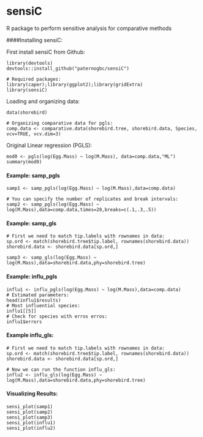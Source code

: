 sensiC
======

R package to perform sensitive analysis for comparative methods

####Installing sensiC:

First install sensiC from Github:
```{r}
library(devtools)
devtools::install_github("paternogbc/sensiC")

# Required packages:
library(caper);library(ggplot2);library(gridExtra)
library(sensiC)
```

Loading and organizing data:
```{r}
data(shorebird)

# Organizing comparative data for pgls:
comp.data <- comparative.data(shorebird.tree, shorebird.data, Species, vcv=TRUE, vcv.dim=3)
```

Original Linear regression (PGLS):
```{r}
mod0 <- pgls(log(Egg.Mass) ~ log(M.Mass), data=comp.data,"ML")
summary(mod0)
```

#### Example: samp_pgls
```{r}
samp1 <- samp_pgls(log(Egg.Mass) ~ log(M.Mass),data=comp.data)

# You can specify the number of replicates and break intervals:
samp2 <- samp_pgls(log(Egg.Mass) ~ log(M.Mass),data=comp.data,times=20,breaks=c(.1,.3,.5))
```
#### Example: samp_gls
```{r}
# First we need to match tip.labels with rownames in data:
sp.ord <- match(shorebird.tree$tip.label, rownames(shorebird.data))
shorebird.data <- shorebird.data[sp.ord,]

samp3 <- samp_gls(log(Egg.Mass) ~ log(M.Mass),data=shorebird.data,phy=shorebird.tree)
```

#### Example: influ_pgls
```{r}
influ1 <- influ_pgls(log(Egg.Mass) ~ log(M.Mass),data=comp.data)
# Estimated parameters:
head(influ1$results)
# Most influential species:
influ1[[5]]
# Check for species with erros erros:
influ1$errors
```
#### Example influ_gls:
```{r}
# First we need to match tip.labels with rownames in data:
sp.ord <- match(shorebird.tree$tip.label, rownames(shorebird.data))
shorebird.data <- shorebird.data[sp.ord,]

# Now we can run the function influ_gls:
influ2 <- influ_gls(log(Egg.Mass) ~ log(M.Mass),data=shorebird.data,phy=shorebird.tree)
```
#### Visualizing Results:
```{r}
sensi_plot(samp1)
sensi_plot(samp2)
sensi_plot(samp3)
sensi_plot(influ1)
sensi_plot(influ2)
```
